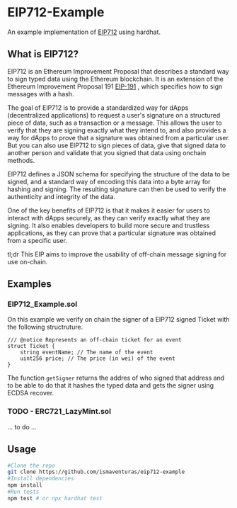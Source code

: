# EIP712-Example

An example implementation of [EIP712](https://eips.ethereum.org/EIPS/eip-712) using hardhat.

## What is EIP712?

EIP712 is an Ethereum Improvement Proposal that describes a standard way to sign typed data using the Ethereum blockchain. It is an extension of the Ethereum Improvement Proposal 191 [EIP-191](https://eips.ethereum.org/EIPS/eip-191) , which specifies how to sign messages with a hash.

The goal of EIP712 is to provide a standardized way for dApps (decentralized applications) to request a user's signature on a structured piece of data, such as a transaction or a message. This allows the user to verify that they are signing exactly what they intend to, and also provides a way for dApps to prove that a signature was obtained from a particular user. But you can also use EIP712 to sign pieces of data, give that signed data to another person and validate that you signed that data using onchain methods.

EIP712 defines a JSON schema for specifying the structure of the data to be signed, and a standard way of encoding this data into a byte array for hashing and signing. The resulting signature can then be used to verify the authenticity and integrity of the data.

One of the key benefits of EIP712 is that it makes it easier for users to interact with dApps securely, as they can verify exactly what they are signing. It also enables developers to build more secure and trustless applications, as they can prove that a particular signature was obtained from a specific user.

tl;dr This EIP aims to improve the usability of off-chain message signing for use on-chain.

## Examples

### EIP712_Example.sol

On this example we verify on chain the signer of a EIP712 signed Ticket with the following structruture.

```solidity
/// @notice Represents an off-chain ticket for an event
struct Ticket {
    string eventName; // The name of the event
    uint256 price; // The price (in wei) of the event
}
```

The function `getSigner` returns the addres of who signed that address and to be able to do that it hashes the typed data and gets the signer  using ECDSA recover.

### TODO - ERC721_LazyMint.sol

... to do ...

## Usage

```bash
#Clone the repo
git clone https://github.com/ismaventuras/eip712-example
#Install dependencies
npm install
#Run tests
npm test # or npx hardhat test
```
